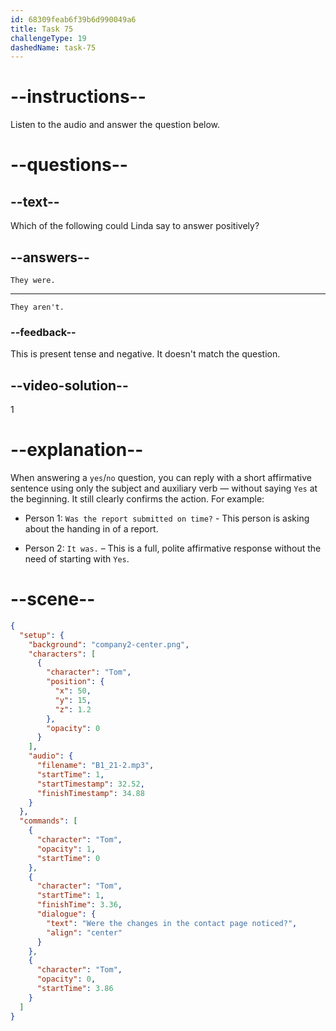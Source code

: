 ```yaml
---
id: 68309feab6f39b6d990049a6
title: Task 75
challengeType: 19
dashedName: task-75
---
```


<!-- (Audio) Tom: Were the changes in the contact page noticed? -->

<!-- SPEAKING -->

# --instructions--

Listen to the audio and answer the question below.

# --questions--

## --text--

Which of the following could Linda say to answer positively?

## --answers--

`They were.`

---

`They aren't.`

### --feedback--

This is present tense and negative. It doesn't match the question.

## --video-solution--

1

# --explanation--

When answering a `yes`/`no` question, you can reply with a short affirmative sentence using only the subject and auxiliary verb — without saying `Yes` at the beginning. It still clearly confirms the action. For example:

- Person 1: `Was the report submitted on time?` - This person is asking about the handing in of a report. 

- Person 2: `It was.` – This is a full, polite affirmative response without the need of starting with `Yes`.

# --scene--

```json
{
  "setup": {
    "background": "company2-center.png",
    "characters": [
      {
        "character": "Tom",
        "position": {
          "x": 50,
          "y": 15,
          "z": 1.2
        },
        "opacity": 0
      }
    ],
    "audio": {
      "filename": "B1_21-2.mp3",
      "startTime": 1,
      "startTimestamp": 32.52,
      "finishTimestamp": 34.88
    }
  },
  "commands": [
    {
      "character": "Tom",
      "opacity": 1,
      "startTime": 0
    },
    {
      "character": "Tom",
      "startTime": 1,
      "finishTime": 3.36,
      "dialogue": {
        "text": "Were the changes in the contact page noticed?",
        "align": "center"
      }
    },
    {
      "character": "Tom",
      "opacity": 0,
      "startTime": 3.86
    }
  ]
}
```
